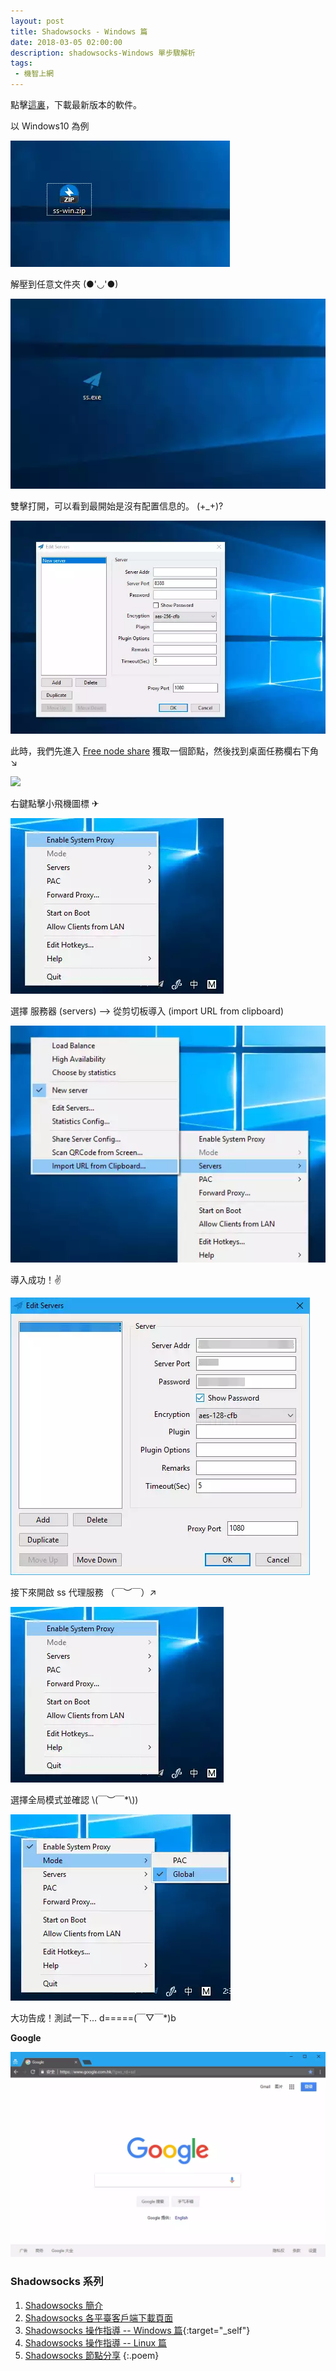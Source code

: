 ```yaml
---
layout: post
title: Shadowsocks - Windows 篇
date: 2018-03-05 02:00:00
description: shadowsocks-Windows 單步驟解析
tags: 
 - 機智上網
---
```


點擊[這裏](//github.com/shadowsocks/shadowsocks-windows/releases)，下載最新版本的軟件。

以 Windows10 為例

![](/media/files/WEBP/sw1.webp)

解壓到任意文件夾 (●'◡'●)

![](/media/files/WEBP/sw2.webp)

雙擊打開，可以看到最開始是沒有配置信息的。 (+_+)?

![](/media/files/WEBP/sw3.webp)

此時，我們先進入 [Free node share](/Free-node-share) 獲取一個節點，然後找到桌面任務欄右下角 ↘ 

![](/media/files/WEBP/sw4.webp)

右鍵點擊小飛機圖標 ✈ 

![](/media/files/WEBP/sw5.webp)

選擇 服務器 (servers) --> 從剪切板導入 (import URL from clipboard)

![](/media/files/WEBP/sw6.webp)

導入成功！✌

![](/media/files/WEBP/sw7.webp)

接下來開啟 ss 代理服務 （￣︶￣）↗　

![](/media/files/WEBP/sw8.webp)

選擇全局模式並確認 \\(￣︶￣*\\))

![](/media/files/WEBP/sw9.webp)

大功告成！測試一下... d=====(￣▽￣*)b

**Google**

![](/media/files/WEBP/sw10.webp)

### Shadowsocks 系列


1. [Shadowsocks 簡介](/ss-intro)
2. [Shadowsocks 各平臺客戶端下載頁面](/ss-download)
3. [Shadowsocks 操作指導 -- Windows 篇](/ss-windows-cmd){:target="_self"}
4. [Shadowsocks 操作指導 -- Linux 篇](/ss-linux-cmd)
5. [Shadowsocks 節點分享](/Free-node-share)
{:.poem}
